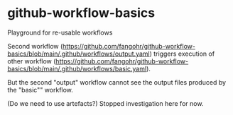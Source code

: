 # github-workflow-basics

Playground for re-usable workflows


Second workflow (https://github.com/fangohr/github-workflow-basics/blob/main/.github/workflows/output.yaml) triggers execution of other workflow (https://github.com/fangohr/github-workflow-basics/blob/main/.github/workflows/basic.yaml).

But the second "output" workflow cannot see the output files produced by the "basic"" workflow.

(Do we need to use artefacts?) Stopped investigation here for now.
